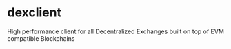 # dexclient
 High performance client for all Decentralized Exchanges built on top of EVM compatible Blockchains
